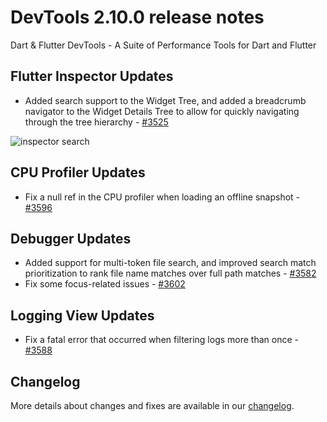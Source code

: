 # DevTools 2.10.0 release notes

Dart & Flutter DevTools - A Suite of Performance Tools for Dart and Flutter

## Flutter Inspector Updates
* Added search support to the Widget Tree, and added a breadcrumb navigator to the Widget Details Tree to allow for quickly navigating through the tree hierarchy - [#3525](https://github.com/flutter/devtools/pull/3525)

![inspector search]({{site.url}}/reference/devtools/release-notes/images-2.10.0/image1.png "inspector_search")

## CPU Profiler Updates
* Fix a null ref in the CPU profiler when loading an offline snapshot - [#3596](https://github.com/flutter/devtools/pull/3596)

## Debugger Updates
* Added support for multi-token file search, and improved search match prioritization to rank file name matches over full path matches - 
  [#3582](https://github.com/flutter/devtools/pull/3582)
* Fix some focus-related issues - [#3602](https://github.com/flutter/devtools/pull/3602)

## Logging View Updates
* Fix a fatal error that occurred when filtering logs more than once - [#3588](https://github.com/flutter/devtools/pull/3588)

## Changelog
More details about changes and fixes are available in our
[changelog](https://github.com/flutter/devtools/blob/master/CHANGELOG.md).
